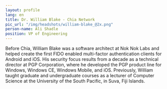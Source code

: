 ```yaml
---
layout: profile
lang: en
title: Dr. William Blake - Chia Network
pic_url: "/img/headshots/william-blake_@2x.png"
person-name: Ali Shadle
position: VP of Engineering
---
```


Before Chia, William Blake was a software architect at Nok Nok Labs and helped create the first FIDO enabled multi-factor authentication clients for Android and iOS. His security focus results from a decade as a technical director at PGP Corporation, where he developed the PGP product line for Windows, Windows CE, Windows Mobile, and iOS. Previously, William taught graduate and undergraduate courses as a lecturer of Computer Science at the University of the South Pacific, in Suva, Fiji Islands.
